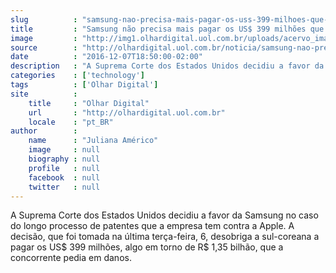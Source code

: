 ```yaml
---
slug          : "samsung-nao-precisa-mais-pagar-os-uss-399-milhoes-que-estava-devendo-a-apple"
title         : "Samsung não precisa mais pagar os US$ 399 milhões que estava devendo à Apple"
image         : "http://img1.olhardigital.uol.com.br/uploads/acervo_imagens/2016/12/20161207184319_660_420.jpg"
source        : "http://olhardigital.uol.com.br/noticia/samsung-nao-precisa-mais-pagar-os-us-399-milhoes-que-estava-devendo-para-apple/64494"
date          : "2016-12-07T18:50:00-02:00"
description   : "A Suprema Corte dos Estados Unidos decidiu a favor da Samsung no caso do longo processo de patentes que a empresa tem contra a Apple. A decisão, que foi tomada na última terça-feira, 6, desobriga a sul-coreana a pagar os US$ 399 milhões, algo em torno de R$ 1,35 bilhão, que a concorrente pedia em danos."
categories    : ['technology']
tags          : ['Olhar Digital']
site          :
    title     : "Olhar Digital"
    url       : "http://olhardigital.uol.com.br"
    locale    : "pt_BR"
author        :
    name      : "Juliana Américo"
    image     : null
    biography : null
    profile   : null
    facebook  : null
    twitter   : null
---
```


A Suprema Corte dos Estados Unidos decidiu a favor da Samsung no caso do longo processo de patentes que a empresa tem contra a Apple. A decisão, que foi tomada na última terça-feira, 6, desobriga a sul-coreana a pagar os US$ 399 milhões, algo em torno de R$ 1,35 bilhão, que a concorrente pedia em danos.
